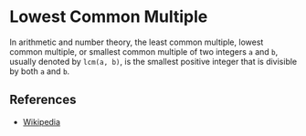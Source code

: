 # Lowest Common Multiple

In arithmetic and number theory, the least common multiple, lowest common multiple, or smallest common multiple of two integers `a` and `b`, usually denoted by `lcm(a, b)`, is the smallest positive integer that is divisible by both `a` and `b`.

## References

- [Wikipedia](https://en.wikipedia.org/wiki/Least_common_multiple)